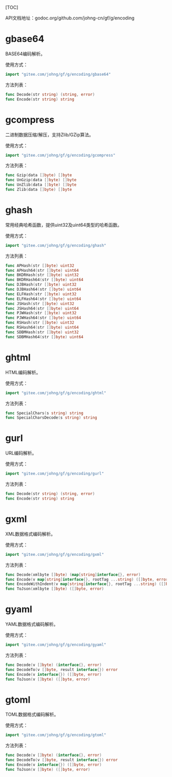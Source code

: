 
[TOC]

API文档地址：godoc.org/github.com/johng-cn/gf/g/encoding

# gbase64

BASE64编码解析。

使用方式：
```go
import "gitee.com/johng/gf/g/encoding/gbase64"
```
方法列表：
```go
func Decode(str string) (string, error)
func Encode(str string) string
```

# gcompress

二进制数据压缩/解压，支持Zlib/GZip算法。

使用方式：
```go
import "gitee.com/johng/gf/g/encoding/gcompress"
```
方法列表：
```go
func Gzip(data []byte) []byte
func UnGzip(data []byte) []byte
func UnZlib(data []byte) []byte
func Zlib(data []byte) []byte
```




# ghash

常用经典哈希函数，提供uint32及uint64类型的哈希函数。

使用方式：
```go
import "gitee.com/johng/gf/g/encoding/ghash"
```
方法列表：
```go
func APHash(str []byte) uint32
func APHash64(str []byte) uint64
func BKDRHash(str []byte) uint32
func BKDRHash64(str []byte) uint64
func DJBHash(str []byte) uint32
func DJBHash64(str []byte) uint64
func ELFHash(str []byte) uint32
func ELFHash64(str []byte) uint64
func JSHash(str []byte) uint32
func JSHash64(str []byte) uint64
func PJWHash(str []byte) uint32
func PJWHash64(str []byte) uint64
func RSHash(str []byte) uint32
func RSHash64(str []byte) uint64
func SDBMHash(str []byte) uint32
func SDBMHash64(str []byte) uint64
```

# ghtml

HTML编码解析。

使用方式：
```go
import "gitee.com/johng/gf/g/encoding/ghtml"
```
方法列表：
```go
func SpecialChars(s string) string
func SpecialCharsDecode(s string) string
```





# gurl

URL编码解析。

使用方式：
```go
import "gitee.com/johng/gf/g/encoding/gurl"
```
方法列表：
```go
func Decode(str string) (string, error)
func Encode(str string) string
```

# gxml

XML数据格式编码解析。

使用方式：
```go
import "gitee.com/johng/gf/g/encoding/gxml"
```
方法列表：
```go
func Decode(xmlbyte []byte) (map[string]interface{}, error)
func Encode(v map[string]interface{}, rootTag ...string) ([]byte, error)
func EncodeWithIndent(v map[string]interface{}, rootTag ...string) ([]byte, error)
func ToJson(xmlbyte []byte) ([]byte, error)
```

# gyaml

YAML数据格式编码解析。

使用方式：
```go
import "gitee.com/johng/gf/g/encoding/gyaml"
```
方法列表：
```go
func Decode(v []byte) (interface{}, error)
func DecodeTo(v []byte, result interface{}) error
func Encode(v interface{}) ([]byte, error)
func ToJson(v []byte) ([]byte, error)
```

# gtoml

TOML数据格式编码解析。

使用方式：
```go
import "gitee.com/johng/gf/g/encoding/gtoml"
```
方法列表：
```go
func Decode(v []byte) (interface{}, error)
func DecodeTo(v []byte, result interface{}) error
func Encode(v interface{}) ([]byte, error)
func ToJson(v []byte) ([]byte, error)
```
























